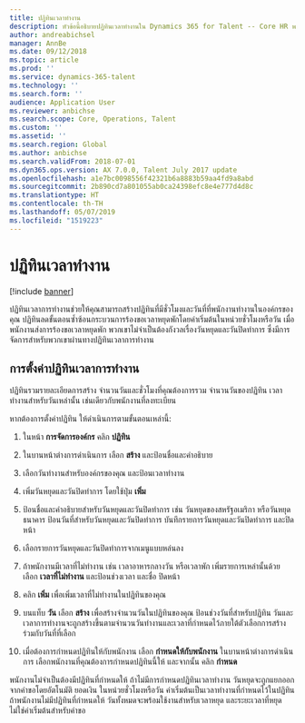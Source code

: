 ```yaml
---
title: ปฏิทินเวลาทำงาน
description: หัวข้อนี้อธิบายปฏิทินเวลาทำงานใน Dynamics 365 for Talent -- Core HR พร้อมกับวิธีการตั้งค่าปฏิทิน
author: andreabichsel
manager: AnnBe
ms.date: 09/12/2018
ms.topic: article
ms.prod: ''
ms.service: dynamics-365-talent
ms.technology: ''
ms.search.form: ''
audience: Application User
ms.reviewer: anbichse
ms.search.scope: Core, Operations, Talent
ms.custom: ''
ms.assetid: ''
ms.search.region: Global
ms.author: anbichse
ms.search.validFrom: 2018-07-01
ms.dyn365.ops.version: AX 7.0.0, Talent July 2017 update
ms.openlocfilehash: a1e7bc0098556f42321b6a8883b59aa4fd9a8abd
ms.sourcegitcommit: 2b890cd7a801055ab0ca24398efc8e4e777d4d8c
ms.translationtype: HT
ms.contentlocale: th-TH
ms.lasthandoff: 05/07/2019
ms.locfileid: "1519223"
---
```

# <a name="working-time-calendars"></a>ปฏิทินเวลาทำงาน

[!include [banner](includes/banner.md)]

ปฏิทินเวลาการทำงานช่วยให้คุณสามารถสร้างปฏิทินที่มีชั่วโมงและวันที่ที่พนักงานทำงานในองค์กรของคุณ ปฏิทินลดขั้นตอนซ้ำซ้อนกระบวนการร้องขอเวลาหยุดพักโดยค่าเริ่มต้นในหน่วยชั่วโมงหรือวัน เมื่อพนักงานส่งการร้องขอเวลาหยุดพัก พวกเขาไม่จำเป็นต้องกังวลเรื่องวันหยุดและวันปิดทำการ ซึ่งมีการจัดการสำหรับพวกเขาผ่านทางปฏิทินเวลาการทำงาน

## <a name="setting-up-a-working-time-calendar"></a>การตั้งค่าปฏิทินเวลาการทำงาน

ปฏิทินรวมรายละเอียดการสร้าง จำนวนวันและชั่วโมงที่คุณต้องการรวม จำนวนวันของปฏิทิน เวลาทำงานสำหรับวันเหล่านั้น เช่นเดียวกับพนักงานที่ลงทะเบียน 

หากต้องการตั้งค่าปฏิทิน ให้ดำเนินการตามขั้นตอนเหล่านี้:

1. ในหน้า **การจัดการองค์กร** คลิก **ปฏิทิน**

2. ในบานหน้าต่างการดำเนินการ เลือก **สร้าง** และป้อนชื่อและคำอธิบาย

3. เลือกวันทำงานสำหรับองค์กรของคุณ และป้อนเวลาทำงาน

4. เพิ่มวันหยุดและวันปิดทำการ โดยใช้ปุ่ม **เพิ่ม**

5. ป้อนชื่อและคำอธิบายสำหรับวันหยุดและวันปิดทำการ เช่น วันหยุดของสหรัฐอเมริกา หรือวันหยุดธนาคาร ป้อนวันที่สำหรับวันหยุดและวันปิดทำการ บันทึกรายการวันหยุดและวันปิดทำการ และปิดหน้า

6. เลือกรายการวันหยุดและวันปิดทำการจากเมนูแบบหล่นลง

7. ถ้าพนักงานมีเวลาที่ไม่ทำงาน เช่น เวลาอาหารกลางวัน หรือเวลาพัก เพิ่มรายการเหล่านั้นด้วย เลือก **เวลาที่ไม่ทำงาน** และป้อนช่วงเวลา และชื่อ ปิดหน้า 

8. คลิก **เพิ่ม** เพื่อเพิ่มเวลาที่ไม่ทำงานในปฏิทินของคุณ

9. บนแท็บ **วัน** เลือก **สร้าง** เพื่อสร้างจำนวนวันในปฏิทินของคุณ ป้อนช่วงวันที่สำหรับปฏิทิน วันและเวลาการทำงานจะถูกสร้างขึ้นตามจำนวนวันทำงานและเวลาที่กำหนดไว้ภายใต้ตัวเลือกการสร้างร่วมกับวันที่ที่เลือก

10. เมื่อต้องการกำหนดปฏิทินให้กับพนักงาน เลือก **กำหนดให้กับพนักงาน** ในบานหน้าต่างการดำเนินการ เลือกพนักงานที่คุณต้องการกำหนดปฏิทินนี้ให้ และจากนั้น คลิก **กำหนด**

พนักงานไม่จำเป็นต้องมีปฏิทินที่กำหนดให้ ถ้าไม่มีการกำหนดปฏิทินเวลาทำงาน วันหยุดจะถูกแยกออกจากคำขอโดยอัตโนมัติ ยอดเงิน ในหน่วยชั่วโมงหรือวัน ค่าเริ่มต้นเป็นเวลาทำงานที่กำหนดไว้ในปฏิทิน ถ้าพนักงานไม่มีปฏิทินที่กำหนดให้ วันทั้งหมดจะพร้อมใช้งานสำหรับเวลาหยุด และระยะเวลาที่หยุดไม่ใช่ค่าเริ่มต้นสำหรับคำขอ 
